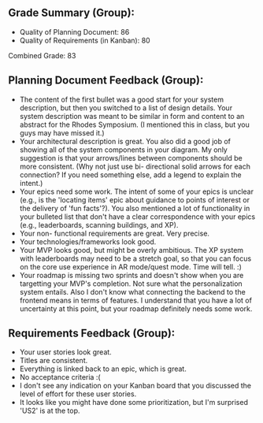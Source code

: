 ## Grade Summary (Group): 

- Quality of Planning Document: 86
- Quality of Requirements (in Kanban): 80

Combined Grade: 83

## Planning Document Feedback (Group): 

- The content of the first bullet was a good start for your system description, but then you switched to a list of design details. Your system description was meant to be similar in form and content to an abstract for the Rhodes Symposium. (I mentioned this in class, but you guys may have missed it.) 
- Your architectural description is great. You also did a good job of showing all of the system components in your diagram. My only suggestion is that your arrows/lines between components should be more consistent. (Why not just use bi- directional solid arrows for each connection? If you need something else, add a legend to explain the intent.)
- Your epics need some work. The intent of some of your epics is unclear (e.g., is the 'locating items' epic about guidance to points of interest or the delivery of 'fun facts'?). You also mentioned a lot of functionality in your bulleted list that don't have a clear correspondence with your epics (e.g., leaderboards, scanning buildings, and XP).
- Your non- functional requirements are great. Very precise.
- Your technologies/frameworks look good.
- Your MVP looks good, but might be overly ambitious. The XP system with leaderboards may need to be a stretch goal, so that you can focus on the core use experience in AR mode/quest mode. Time will tell. :)
- Your roadmap is missing two sprints and doesn't show when you are targetting your MVP's completion. Not sure what the personalization system entails. Also I don't know what connecting the backend to the frontend means in terms of features. I understand that you have a lot of uncertainty at this point, but your roadmap definitely needs some work.

## Requirements Feedback (Group): 

- Your user stories look great.
- Titles are consistent.
- Everything is linked back to an epic, which is great.
- No acceptance criteria :(
- I don't see any indication on your Kanban board that you discussed the level of effort for these user stories.
- It looks like you might have done some prioritization, but I'm surprised 'US2' is at the top.
